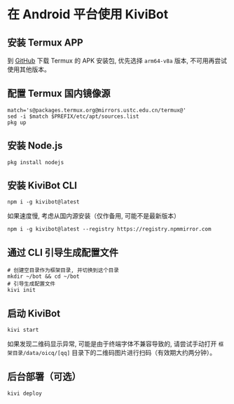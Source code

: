 # 在 Android 平台使用 KiviBot

## 安装 Termux APP

到 [GitHub](https://github.com/termux/termux-app/releases) 下载 Termux 的 APK 安装包, 优先选择 `arm64-v8a` 版本, 不可用再尝试使用其他版本。

## 配置 Termux 国内镜像源

```shell
match='s@packages.termux.org@mirrors.ustc.edu.cn/termux@'
sed -i $match $PREFIX/etc/apt/sources.list
pkg up
```

## 安装 Node.js

```shell
pkg install nodejs
```

## 安装 KiviBot CLI

```shell
npm i -g kivibot@latest
```

如果速度慢, 考虑从国内源安装（仅作备用, 可能不是最新版本）

```shell
npm i -g kivibot@latest --registry https://registry.npmmirror.com
```

## 通过 CLI 引导生成配置文件

```shell
# 创建空目录作为框架目录, 并切换到这个目录
mkdir ~/bot && cd ~/bot
# 引导生成配置文件
kivi init
```

## 启动 KiviBot

```shell
kivi start
```

如果发现二维码显示异常, 可能是由于终端字体不兼容导致的, 请尝试手动打开 `框架目录/data/oicq/[qq]` 目录下的二维码图片进行扫码（有效期大约两分钟）。

## 后台部署（可选）

```shell
kivi deploy
```
